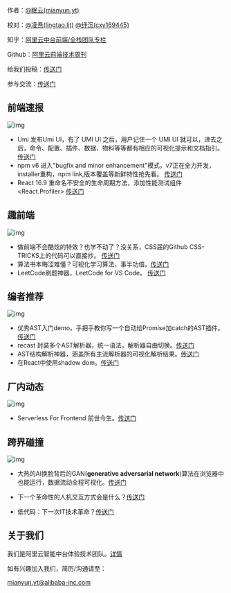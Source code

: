 作者：[@眠云(mianyun.yt)](https://yuque.antfin-inc.com/mianyun.yt)

校对：[@凌焘(lingtao.ljt)](https://yuque.antfin-inc.com/lingtao.ljt) [@纾沉(cxy169445)](https://yuque.antfin-inc.com/cxy169445) 



知乎：[阿里云中台前端/全栈团队专栏](https://zhuanlan.zhihu.com/aliyun)

Github：[阿里云前端技术周刊](https://github.com/aliyunfe/weekly)



给我们投稿：[传送门](https://github.com/aliyunfe/weekly/issues/new)

参与交流：[传送门](https://github.com/aliyunfe/weekly/issues/5)



## 前端速报



![img](https://intranetproxy.alipay.com/skylark/lark/0/2019/jpeg/133205/1568077982982-087ac565-e187-44fc-8c96-1e6f9e3579a4.jpeg)



- Umi 发布Umi UI，有了 UMI UI 之后，用户记住一个 UMI UI 就可以，进去之后，命令、配置、插件、数据、物料等等都有相应的可视化提示和文档指引。 [传送门](https://github.com/sorrycc/blog/issues/86)
- npm v6 进入"bugfix and minor enhancement"模式，v7正在全力开发，installer重构，npm link,版本覆盖等新鲜特性抢先看。 [传送门](https://github.com/npm/cli/wiki/Roadmap)
- React 16.9 重命名不安全的生命周期方法，添加性能测试组件 <React.Profiler> [传送门](https://reactjs.org/blog/2019/08/08/react-v16.9.0.html)

## 趣前端



![img](https://intranetproxy.alipay.com/skylark/lark/0/2019/jpeg/133205/1568077982985-9ee810e6-1859-406c-99ee-9c4dbfa86652.jpeg)



- 做前端不会酷炫的特效？也学不动了？没关系，CSS届的Github CSS-TRICKS上的代码可以直接抄。 [传送门](https://css-tricks.com/) 
- 算法书本晦涩难懂？可视化学习算法，事半功倍。[传送门](https://visualgo.net/zh)
- LeetCode刷题神器，LeetCode for VS Code。 [传送门](https://marketplace.visualstudio.com/items?itemName=shengchen.vscode-leetcode)

## 编者推荐



![img](https://intranetproxy.alipay.com/skylark/lark/0/2019/jpeg/133205/1568077982991-855032eb-8ead-4eb1-8111-65e03de7fc3e.jpeg)

- 优秀AST入门demo，手把手教你写一个自动给Promise加catch的AST插件。[传送门](https://juejin.im/post/5d50d1d9f265da03aa25607b)
- recast 封装多个AST解析器，统一语法，解析器自由切换。[传送门](https://github.com/benjamn/recast)
- AST结构解析神器，涵盖所有主流解析器的可视化解析结果。[传送门](https://astexplorer.net/)
- 在React中使用shadow dom。[传送门](https://zhuanlan.zhihu.com/p/81427755)



## 厂内动态



![img](https://intranetproxy.alipay.com/skylark/lark/0/2019/jpeg/133205/1568077982996-47f28409-72f9-4952-8e7f-f3d776b49af6.jpeg)

- Serverless For Frontend 前世今生。[传送门](https://zhuanlan.zhihu.com/p/77095720)



## 跨界碰撞



![img](https://intranetproxy.alipay.com/skylark/lark/0/2019/jpeg/133205/1568077982992-eefbd144-d323-43d2-b827-7a744ce03ae5.jpeg)

- 大热的AI换脸背后的GAN(**generative adversarial network**)算法在浏览器中也能运行，数据流动全程可视化。[传送门](https://poloclub.github.io/ganlab/)

- 下一个革命性的人机交互方式会是什么？[传送门](https://www.zhihu.com/question/25368358)

- 低代码：下一次IT技术革命？[传送门](https://36kr.com/p/5237729)

  



## 关于我们



我们是阿里云智能中台体验技术团队。[详情](https://github.com/aliyunfe/weekly/blob/master/about.md)



如有兴趣加入我们，简历/沟通请至：

mianyun.yt@alibaba-inc.com
